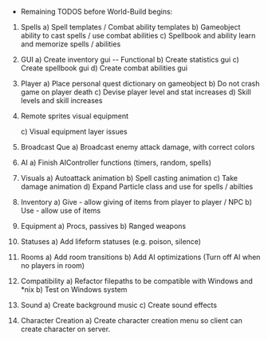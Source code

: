 * Remaining TODOS before World-Build begins:

1) Spells
    a) Spell templates / Combat ability templates
    b) Gameobject ability to cast spells / use combat abilities
    c) Spellbook and ability learn and memorize spells / abilities

2) GUI
    a) Create inventory gui  -- Functional
    b) Create statistics gui
    c) Create spellbook gui
    d) Create combat abilities gui

3) Player
    a) Place personal quest dictionary on gameobject
    b) Do not crash game on player death
    c) Devise player level and stat increases
    d) Skill levels and skill increases
    
4) Remote sprites visual equipment
    <!--a) Visual equipment displayed to other players remotely  -->
    <!--b) Equipping items effecting visual equipment-->
    c) Visual equipment layer issues
    
5) Broadcast Que
    a) Broadcast enemy attack damage, with correct colors

6) AI
    a) Finish AIController functions (timers, random, spells)

7) Visuals
    a) Autoattack animation
    b) Spell casting animation
    c) Take damage animation
    d) Expand Particle class and use for spells / abilties
    
8) Inventory
    a) Give - allow giving of items from player to player / NPC
    b) Use - allow use of items

9) Equipment
    a) Procs, passives
    b) Ranged weapons

10) Statuses
    a) Add lifeform statuses (e.g. poison, silence)
    
11) Rooms
    a) Add room transitions
    b) Add AI optimizations (Turn off AI when no players in room)
    
12) Compatibility
    a) Refactor filepaths to be compatible with Windows and *nix
    b) Test on Windows system
    
13) Sound
    a) Create background music
    c) Create sound effects
    
14) Character Creation
    a) Create character creation menu so client can create character
        on server.
